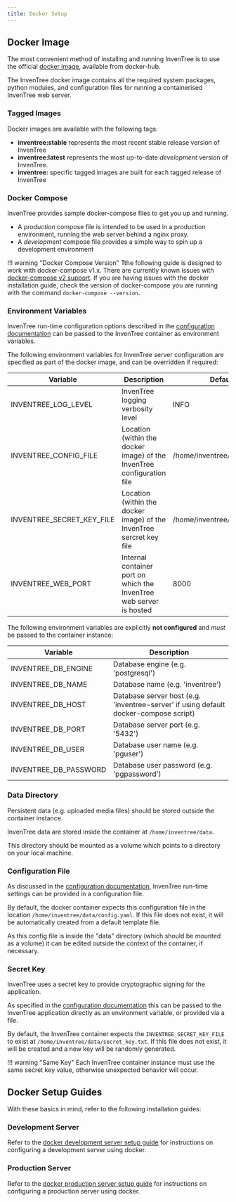 ```yaml
---
title: Docker Setup
---
```


## Docker Image

The most convenient method of installing and running InvenTree is to use the official [docker image](https://hub.docker.com/r/inventree/inventree), available from docker-hub.

The InvenTree docker image contains all the required system packages, python modules, and configuration files for running a containerised InvenTree web server.

### Tagged Images

Docker images are available with the following tags:

- **inventree:stable** represents the most recent stable release version of InvenTree
- **inventree:latest** represents the most up-to-date *development* version of InvenTree. 
- **inventree:<tag>** specific tagged images are built for each tagged release of InvenTree

### Docker Compose

InvenTree provides sample docker-compose files to get you up and running.

- A *production* compose file is intended to be used in a production environment, running the web server behind a nginx proxy.
- A *development* compose file provides a simple way to spin up a development environment

!!! warning "Docker Compose Version"
    Tthe following guide is designed to work with docker-compose v1.x. There are currently known issues with [docker-compose v2 support](https://github.com/docker/compose/releases/tag/v2.0.0). If you are having issues with the docker installation guide, check the version of docker-compose you are running with the command `docker-compose --version`. 

### Environment Variables

InvenTree run-time configuration options described in the [configuration documentation](./config.md) can be passed to the InvenTree container as environment variables.

The following environment variables for InvenTree server configuration are specified as part of the docker image, and can be overridden if required:

| Variable | Description | Default Value |
| --- | --- | --- |
| INVENTREE_LOG_LEVEL | InvenTree logging verbosity level |INFO |
| INVENTREE_CONFIG_FILE | Location (within the docker image) of the InvenTree configuration file | /home/inventree/data/config.yaml |
| INVENTREE_SECRET_KEY_FILE | Location (within the docker image) of the InvenTree sercret key file | /home/inventree/data/secret_key.txt |
| INVENTREE_WEB_PORT | Internal container port on which the InvenTree web server is hosted | 8000 |

The following environment variables are explicitly **not configured** and *must* be passed to the container instance:

| Variable | Description |
| --- | --- |
| INVENTREE_DB_ENGINE | Database engine (e.g. 'postgresql') |
| INVENTREE_DB_NAME | Database name (e.g. 'inventree') |
| INVENTREE_DB_HOST | Database server host (e.g. 'inventree-server' if using default docker-compose script) |
| INVENTREE_DB_PORT | Database server port (e.g. '5432') |
| INVENTREE_DB_USER | Database user name (e.g. 'pguser') |
| INVENTREE_DB_PASSWORD | Database user password (e.g. 'pgpassword') |

### Data Directory

Persistent data (e.g. uploaded media files) should be stored outside the container instance.

InvenTree data are stored inside the container at `/home/inventree/data`.

This directory should be mounted as a volume which points to a directory on your local machine.

### Configuration File

As discussed in the [configuration documentation](./config.md), InvenTree run-time settings can be provided in a configuration file.

By default, the docker container expects this configuration file in the location `/home/inventree/data/config.yaml`. If this file does not exist, it will be automatically created from a default template file.

As this config file is inside the "data" directory (which should be mounted as a volume) it can be edited outside the context of the container, if necessary.

### Secret Key

InvenTree uses a secret key to provide cryptographic signing for the application.

As specified in the [configuration documentation](./config.md#secret-key) this can be passed to the InvenTree application directly as an environment variable, or provided via a file.

By default, the InvenTree container expects the `INVENTREE_SECRET_KEY_FILE` to exist at `/home/inventree/data/secret_key.txt`. If this file does not exist, it will be created and a new key will be randomly generated.

!!! warning "Same Key"
    Each InvenTree container instance must use the same secret key value, otherwise unexpected behavior will occur.


## Docker Setup Guides

With these basics in mind, refer to the following installation guides:

### Development Server

Refer to the [docker development server setup guide](./docker_dev.md) for instructions on configuring a development server using docker.

### Production Server

Refer to the [docker production server setup guide](./docker_prod.md) for instructions on configuring a production server using docker.

